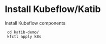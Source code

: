 # Install Kubeflow/Katib

Install Kubeflow components

```console
 cd katib-demo/
 kfctl apply k8s
 ```
